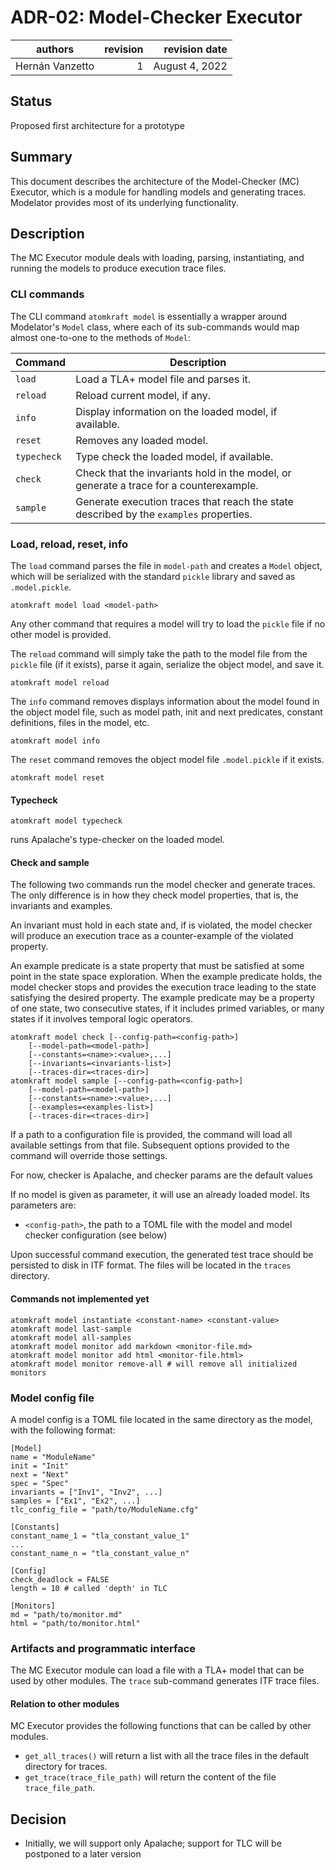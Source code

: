 # ADR-02: Model-Checker Executor

| authors         | revision | revision date  |
| --------------- | -------: | -------------: |
| Hernán Vanzetto |        1 | August 4, 2022 |

## Status

Proposed first architecture for a prototype

## Summary

This document describes the architecture of the Model-Checker (MC) Executor,
which is a module for handling models and generating traces. Modelator provides
most of its underlying functionality.

## Description

The MC Executor module deals with loading, parsing, instantiating, and running the
models to produce execution trace files.

### CLI commands

The CLI command `atomkraft model` is essentially a wrapper around Modelator's
`Model` class, where each of its sub-commands would map almost one-to-one to the
methods of `Model`:

| Command     | Description |
|-------------|-------------|
| `load`      | Load a TLA+ model file and parses it. |
| `reload`    | Reload current model, if any. |
| `info`      | Display information on the loaded model, if available. |
| `reset`     | Removes any loaded model. |
| `typecheck` | Type check the loaded model, if available. |
| `check`     | Check that the invariants hold in the model, or generate a trace for a counterexample. |
| `sample`    | Generate execution traces that reach the state described by the `examples` properties. |

### Load, reload, reset, info

The `load` command parses the file in `model-path` and creates a `Model` object,
which will be serialized with the standard `pickle` library and saved as
`.model.pickle`.
```
atomkraft model load <model-path>
```

Any other command that requires a model will try to load the `pickle` file if no
other model is provided.

The `reload` command will simply take the path to the model file from the
`pickle` file (if it exists), parse it again, serialize the object model, and
save it.
```
atomkraft model reload
```

The `info` command removes displays information about the model found in the object model file, such as model path, init and next predicates, constant definitions, files in the model, etc.
```
atomkraft model info
```

The `reset` command removes the object model file `.model.pickle` if it exists.
```
atomkraft model reset
```
#### Typecheck

```
atomkraft model typecheck
```
runs Apalache's type-checker on the loaded model.

#### Check and sample

The following two commands run the model checker and generate traces. The only
difference is in how they check model properties, that is, the invariants and
examples.

An invariant must hold in each state and, if is violated, the model checker will
produce an execution trace as a counter-example of the violated property. 

An example predicate is a state property that must be satisfied at some point in
the state space exploration. When the example predicate holds, the model checker
stops and provides the execution trace leading to the state satisfying the
desired property. The example predicate may be a property of one state, two
consecutive states, if it includes primed variables, or many states if it
involves temporal logic operators.

```
atomkraft model check [--config-path=<config-path>] 
    [--model-path=<model-path>] 
    [--constants=<name>:<value>,...] 
    [--invariants=<invariants-list>]
    [--traces-dir=<traces-dir>]
atomkraft model sample [--config-path=<config-path>] 
    [--model-path=<model-path>] 
    [--constants=<name>:<value>,...] 
    [--examples=<examples-list>] 
    [--traces-dir=<traces-dir>]
```

If a path to a configuration file is provided, the command will load all
available settings from that file. Subsequent options provided to the command
will override those settings.

For now, checker is Apalache, and checker params are the default values

If no model is given as parameter, it will use an already loaded model. Its
parameters are:
- `<config-path>`, the path to a TOML file with the model and model checker
  configuration (see below)

Upon successful command execution, the generated test trace should be persisted
to disk in ITF format. The files will be located in the `traces` directory.

#### Commands not implemented yet

```
atomkraft model instantiate <constant-name> <constant-value>
atomkraft model last-sample
atomkraft model all-samples
atomkraft model monitor add markdown <monitor-file.md>
atomkraft model monitor add html <monitor-file.html>
atomkraft model monitor remove-all # will remove all initialized monitors
```

### Model config file

A model config is a TOML file located in the same directory as the model, with
the following format:
```
[Model]
name = "ModuleName"
init = "Init"
next = "Next"
spec = "Spec"
invariants = ["Inv1", "Inv2", ...]
samples = ["Ex1", "Ex2", ...]
tlc_config_file = "path/to/ModuleName.cfg"

[Constants]
constant_name_1 = "tla_constant_value_1"
...
constant_name_n = "tla_constant_value_n"

[Config]
check_deadlock = FALSE
length = 10 # called 'depth' in TLC

[Monitors]
md = "path/to/monitor.md"
html = "path/to/monitor.html"
```

### Artifacts and programmatic interface

The MC Executor module can load a file with a TLA+ model that can be used by other modules.
The `trace` sub-command generates ITF trace files.

#### Relation to other modules

MC Executor provides the following functions that can be called by other modules.
- `get_all_traces()` will return a list with all the trace files in the default directory for traces.
- `get_trace(trace_file_path)` will return the content of the file `trace_file_path`.

## Decision

- Initially, we will support only Apalache; support for TLC will be postponed to
  a later version
